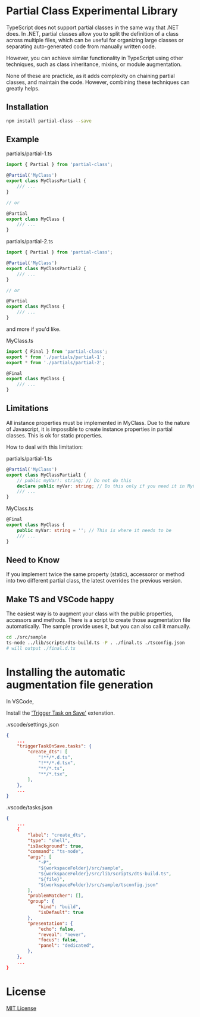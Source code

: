 # Partial Class Experimental Library

TypeScript does not support partial classes in the same way that .NET does. In .NET, partial classes allow you to split the definition of a class across multiple files, which can be useful for organizing large classes or separating auto-generated code from manually written code.

However, you can achieve similar functionality in TypeScript using other techniques, such as class inheritance, mixins, or module augmentation. 

None of these are practicle, as it adds complexity on chaining partial classes, and maintain the code. However, combining these techniques can greatly helps.

## Installation

```bash
npm install partial-class --save
```

## Example

partials/partial-1.ts
```ts
import { Partial } from 'partial-class';

@Partial('MyClass')
export class MyClassPartial1 {
	/// ...
}

// or

@Partial
export class MyClass {
	/// ...
}
```

partials/partial-2.ts
```ts
import { Partial } from 'partial-class';

@Partial('MyClass')
export class MyClassPartial2 {
	/// ...
}

// or

@Partial
export class MyClass {
	/// ...
}
```

and more if you'd like.

MyClass.ts
```ts
import { Final } from 'partial-class';
export * from './partials/partial-1';
export * from './partials/partial-2';

@Final
export class MyClass {
	/// ...
}
```

## Limitations

All instance properties must be implemented in MyClass. Due to the nature of Javascript, it is impossible to create instance properties in partial classes. This is ok for static properties.

How to deal with this limitation:

partials/partial-1.ts
```ts
@Partial('MyClass')
export class MyClassPartial1 {
	// public myVar!: string; // Do not do this
	declare public myVar: string; // Do this only if you need it in MyClassPartial1 class
	/// ...
}
```

MyClass.ts
```ts
@Final
export class MyClass {
	public myVar: string = ''; // This is where it needs to be
	/// ...
}
```

## Need to Know

If you implement twice the same property (static), accessoror or method into two different partial class, the latest overrides the previous version.

## Make TS and VSCode happy

The easiest way is to augment your class with the public properties, accessors and methods. There is a script to create those augmentation file automatically. The sample provide uses it, but you can also call it manually.

```bash
cd ./src/sample
ts-node ../lib/scripts/dts-build.ts -P . ./final.ts ./tsconfig.json
# will output ./final.d.ts
```

# Installing the automatic augmentation file generation

In VSCode,

Install the ['Trigger Task on Save'](https://marketplace.visualstudio.com/items?itemName=Gruntfuggly.triggertaskonsave) extenstion.

.vscode/settings.json
```json
{
	...
	"triggerTaskOnSave.tasks": {
		"create_dts": [
			"!**/*.d.ts",
			"!**/*.d.tsx",
			"**/*.ts",
			"**/*.tsx",
		],
	},
	...
}
```

.vscode/tasks.json
```json
{
	...
	{
		"label": "create_dts",
		"type": "shell",
		"isBackground": true,
		"command": "ts-node",
		"args": [
			"-P",
			"${workspaceFolder}/src/sample",
			"${workspaceFolder}/src/lib/scripts/dts-build.ts",
			"${file}",
			"${workspaceFolder}/src/sample/tsconfig.json"
		],
		"problemMatcher": [],
		"group": {
			"kind": "build",
			"isDefault": true
		},
		"presentation": {
			"echo": false,
			"reveal": "never",
			"focus": false,
			"panel": "dedicated",
		},
	},
	...
}
```

# License
[MIT License](LICENSE)
